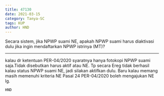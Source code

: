 ```yaml
---
title: 47130
date: 2021-03-15
category: Tanya-SC
tags: KUP
author: HND
---
```


Secara sistem, jika NPWP suami NE, apakah NPWP suami harus diaktivasi dulu jika ingin mendaftarkan NPWP istrinya (MT)?

---

kalau dr ketentuan PER-04/2020 syaratnya hanya fotokopi NPWP suami saja.Tidak disebutkan harus aktif atau NE. Tp secara Ereg tidak berhasil kalau status NPWP suami NE, jadi silakan aktifkan dulu. Baru kalau memang masih memenuhi kriteria NE Pasal 24 PER-04/2020 boleh mengajukan NE lg.

`HND`

